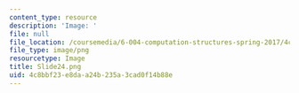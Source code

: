 ```yaml
---
content_type: resource
description: 'Image: '
file: null
file_location: /coursemedia/6-004-computation-structures-spring-2017/4c8bbf23e8daa24b235a3cad0f14b88e_Slide24.png
file_type: image/png
resourcetype: Image
title: Slide24.png
uid: 4c8bbf23-e8da-a24b-235a-3cad0f14b88e
---
```

